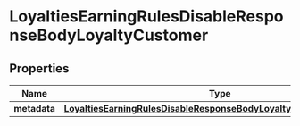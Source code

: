 

# LoyaltiesEarningRulesDisableResponseBodyLoyaltyCustomer


## Properties

| Name | Type | Description |
|------------ | ------------- | ------------- |
|**metadata** | [**LoyaltiesEarningRulesDisableResponseBodyLoyaltyCustomerMetadata**](LoyaltiesEarningRulesDisableResponseBodyLoyaltyCustomerMetadata.md) |  |



